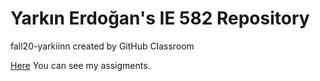 # Yarkın Erdoğan's IE 582 Repository
fall20-yarkiinn created by GitHub Classroom


[Here](files/example_HW0) You can see my assigments.
